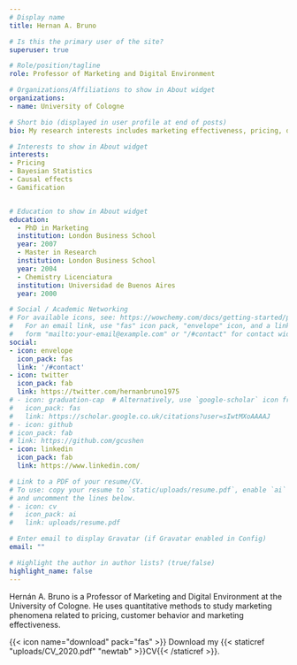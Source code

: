 ```yaml
---
# Display name
title: Hernan A. Bruno

# Is this the primary user of the site?
superuser: true

# Role/position/tagline
role: Professor of Marketing and Digital Environment

# Organizations/Affiliations to show in About widget
organizations:
- name: University of Cologne

# Short bio (displayed in user profile at end of posts)
bio: My research interests includes marketing effectiveness, pricing, digital advertising and e-commerce

# Interests to show in About widget
interests:
- Pricing
- Bayesian Statistics
- Causal effects
- Gamification


# Education to show in About widget
education:
  - PhD in Marketing
  institution: London Business School
  year: 2007
  - Master in Research
  institution: London Business School
  year: 2004
  - Chemistry Licenciatura
  institution: Universidad de Buenos Aires
  year: 2000

# Social / Academic Networking
# For available icons, see: https://wowchemy.com/docs/getting-started/page-builder/#icons
#   For an email link, use "fas" icon pack, "envelope" icon, and a link in the
#   form "mailto:your-email@example.com" or "/#contact" for contact widget.
social:
- icon: envelope
  icon_pack: fas
  link: '/#contact'
- icon: twitter
  icon_pack: fab
  link: https://twitter.com/hernanbruno1975
# - icon: graduation-cap  # Alternatively, use `google-scholar` icon from `ai` icon pack
#   icon_pack: fas
#   link: https://scholar.google.co.uk/citations?user=sIwtMXoAAAAJ
# - icon: github
# icon_pack: fab
# link: https://github.com/gcushen
- icon: linkedin
  icon_pack: fab
  link: https://www.linkedin.com/

# Link to a PDF of your resume/CV.
# To use: copy your resume to `static/uploads/resume.pdf`, enable `ai` icons in `params.toml`, 
# and uncomment the lines below.
# - icon: cv
#   icon_pack: ai
#   link: uploads/resume.pdf

# Enter email to display Gravatar (if Gravatar enabled in Config)
email: ""

# Highlight the author in author lists? (true/false)
highlight_name: false
---
```


Hernán A. Bruno is a Professor of Marketing and Digital Environment at the University of Cologne. He uses quantitative methods to study marketing phenomena related to pricing, customer behavior and marketing effectiveness. 

{{< icon name="download" pack="fas" >}} Download my {{< staticref "uploads/CV_2020.pdf" "newtab" >}}CV{{< /staticref >}}.
